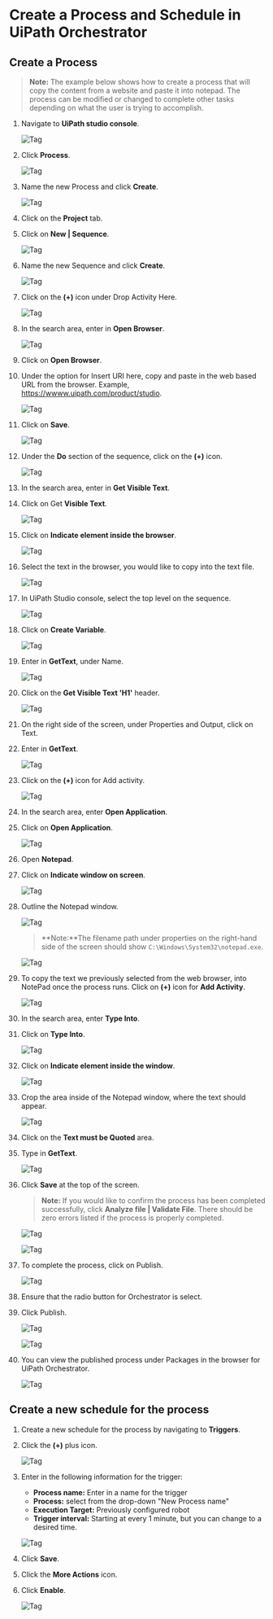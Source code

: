 [title]: # (Create a Process and Schedule in UiPath Orchestrator)
[tags]: # (configuration)
[priority]: # (207)
[display]: # (none)
# Create a Process and Schedule in UiPath Orchestrator
<!-- add troubleshooting topic and info -->

## Create a Process

   >**Note:** The example below shows how to create a process that will copy the content from a website and paste it into notepad. The process can be modified or changed to complete other tasks depending on what the user is trying to accomplish.

1. Navigate to __UiPath studio console__.

   ![Tag](images/config35.png)
1. Click __Process__.

   ![Tag](images/config36.png)
1. Name the new Process and click __Create__.

   ![Tag](images/config37.png)
1. Click on the __Project__ tab.
1. Click on __New | Sequence__.

   ![Tag](images/config38.png)
1. Name the new Sequence and click __Create__.

   ![Tag](images/config39.png)
1. Click on the __(+)__ icon under Drop Activity Here.

   ![Tag](images/config44.png)
1. In the search area, enter in __Open Browser__.

   ![Tag](images/config45.png)
1. Click on __Open Browser__.

1. Under the option for Insert URI here, copy and paste in the web based URL from the browser. Example, https://wwww.uipath.com/product/studio.

   ![Tag](images/config46.png)
1. Click on __Save__.

   ![Tag](images/config47.png)
1. Under the __Do__ section of the sequence, click on the __(+)__ icon.

   ![Tag](images/config48.png)
1. In the search area, enter in __Get Visible Text__.
1. Click on Get __Visible Text__.

   ![Tag](images/config49.png)
1. Click on __Indicate element inside the browser__.

   ![Tag](images/config50.png)
1. Select the text in the browser, you would like to copy into the text file.

   ![Tag](images/config51.png)
1. In UiPath Studio console, select the top level on the sequence.

   ![Tag](images/config52.png)
1. Click on __Create Variable__.

   ![Tag](images/config53.png)
1. Enter in __GetText__, under Name.

   ![Tag](images/config54.png)
1. Click on the __Get Visible Text 'H1'__ header.

   ![Tag](images/config55.png)
1. On the right side of the screen, under Properties and Output, click on Text.
1. Enter in __GetText__.

   ![Tag](images/config56.png)
1. Click on the __(+)__ icon for Add activity.

   ![Tag](images/config57.png)
1. In the search area, enter __Open Application__.
1. Click on __Open Application__.

   ![Tag](images/config58.png)
1. Open __Notepad__.
1. Click on __Indicate window on screen__.

   ![Tag](images/config59.png)
1. Outline the Notepad window.

   ![Tag](images/config60.png)

   >**Note:**The filename path under properties on the right-hand side of the screen should show `C:\Windows\System32\notepad.exe`.

   ![Tag](images/config61.png)
1. To copy the text we previously selected from the web browser, into NotePad once the process runs. Click on __(+)__ icon for __Add Activity__.

   ![Tag](images/config62.png)
1. In the search area, enter __Type Into__.
1. Click on __Type Into__.

   ![Tag](images/config63.png)
1. Click on __Indicate element inside the window__.

   ![Tag](images/config64.png)
1. Crop the area inside of the Notepad window, where the text should appear.

   ![Tag](images/config65.png)
1. Click on the __Text must be Quoted__ area.
1. Type in __GetText__.

   ![Tag](images/config66.png)
1. Click __Save__ at the top of the screen.

   >**Note:** If you would like to confirm the process has been completed successfully,  click __Analyze file |  Validate File__. There should be zero errors listed if the process is properly completed.

   ![Tag](images/config67.png)

   ![Tag](images/config68.png)

1. To complete the process, click on Publish.

   ![Tag](images/config69.png)
1. Ensure that the radio button for Orchestrator is select.
1. Click Publish.

   ![Tag](images/config70.png)

   ![Tag](images/config71.png)
1. You can view the published process under Packages in the browser for UiPath Orchestrator.

   ![Tag](images/config72.png)

## Create a new schedule for the process

1. Create a new schedule for the process by navigating to __Triggers__.
1. Click the __(+)__ plus icon.

   ![Tag](images/config73.png)
1. Enter in the following information for the trigger:
   * __Process name:__ Enter in a name for the trigger
   * __Process:__  select from the drop-down "New Process name"
   * __Execution Target:__ Previously configured robot
   * __Trigger interval:__ Starting at every 1 minute, but you can change to a desired time.

   ![Tag](images/config74.png)
1. Click __Save__.
1. Click the __More Actions__ icon.
1. Click __Enable__.

   ![Tag](images/config75.png)

